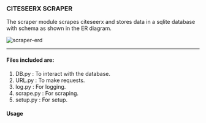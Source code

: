 ### CITESEERX SCRAPER 

The scraper module scrapes citeseerx and stores data in a sqlite database with schema as shown in the ER diagram.

![scraper-erd](https://cloud.githubusercontent.com/assets/6378532/23202734/5aaf04ec-f905-11e6-8f10-062fe50cb5c6.png)


----
#### Files included are:
1. DB.py : To interact with the database.
2. URL.py : To make requests.
3. log.py : For logging.
4. scrape.py : For scraping.
5. setup.py : For setup.


#### Usage